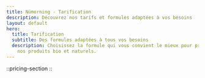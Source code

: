 ```yaml
---
title: Nümorning - Tarification
description: Découvrez nos tarifs et formules adaptées à vos besoins
layout: default
hero:
  title: Tarification
  subtitle: Des formules adaptées à tous vos besoins
  description: Choisissez la formule qui vous convient le mieux pour profiter de
    nos produits bio et naturels.
---
```


::pricing-section
::
